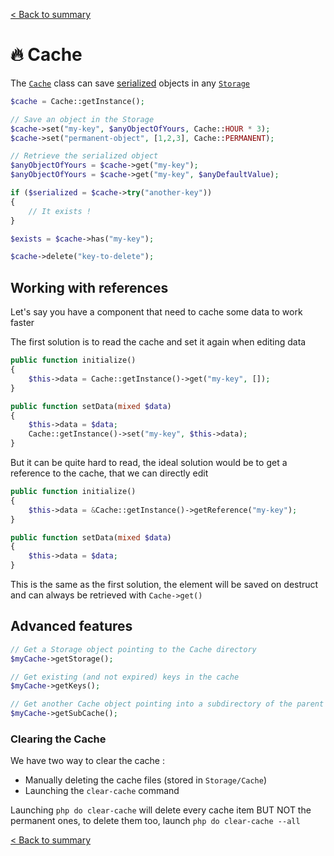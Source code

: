 [< Back to summary](../README.md)

# 🔥 Cache

The [`Cache`](../../Classes/Env/Cache.php) class can save [serialized](https://www.php.net/manual/en/language.oop5.serialization.php) objects in any [`Storage`](./storage.md)

```php
$cache = Cache::getInstance();

// Save an object in the Storage
$cache->set("my-key", $anyObjectOfYours, Cache::HOUR * 3);
$cache->set("permanent-object", [1,2,3], Cache::PERMANENT);

// Retrieve the serialized object
$anyObjectOfYours = $cache->get("my-key");
$anyObjectOfYours = $cache->get("my-key", $anyDefaultValue);

if ($serialized = $cache->try("another-key"))
{
    // It exists !
}

$exists = $cache->has("my-key");

$cache->delete("key-to-delete");
```

## Working with references

Let's say you have a component that need to cache some data to work faster

The first solution is to read the cache and set it again when editing data

```php
public function initialize()
{
    $this->data = Cache::getInstance()->get("my-key", []);
}

public function setData(mixed $data)
{
    $this->data = $data;
    Cache::getInstance()->set("my-key", $this->data);
}
```

But it can be quite hard to read, the ideal solution would be
to get a reference to the cache, that we can directly edit

```php
public function initialize()
{
    $this->data = &Cache::getInstance()->getReference("my-key");
}

public function setData(mixed $data)
{
    $this->data = $data;
}
```

This is the same as the first solution, the element will be saved on destruct and
can always be retrieved with `Cache->get()`

## Advanced features

```php
// Get a Storage object pointing to the Cache directory
$myCache->getStorage();

// Get existing (and not expired) keys in the cache
$myCache->getKeys();

// Get another Cache object pointing into a subdirectory of the parent cache
$myCache->getSubCache();
```

### Clearing the Cache

We have two way to clear the cache :
- Manually deleting the cache files (stored in `Storage/Cache`)
- Launching the `clear-cache` command

Launching `php do clear-cache` will delete every cache item BUT NOT the permanent ones,
to delete them too, launch `php do clear-cache --all`


[< Back to summary](../README.md)